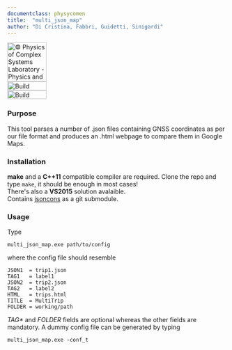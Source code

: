 ```yaml
---
documentclass: physycomen
title:  "multi_json_map"
author: "Di Cristina, Fabbri, Guidetti, Sinigardi"
---
```


<a href="http://www.physycom.unibo.it"> 
<div class="image">
<img src="https://cdn.rawgit.com/physycom/templates/697b327d/logo_unibo.png" width="90" height="90" alt="© Physics of Complex Systems Laboratory - Physics and Astronomy Department - University of Bologna"> 
</div>
</a>
<a href="https://travis-ci.org/physycom/multi_json_map"> 
<div class="image">
<img src="https://travis-ci.org/physycom/multi_json_map.svg?branch=master" width="90" height="20" alt="Build Status"> 
</div>
</a>
<a href="https://ci.appveyor.com/project/cenit/multi-json-map"> 
<div class="image">
<img src="https://ci.appveyor.com/api/projects/status/w7o0yyvsgfuv4bnv?svg=true" width="90" height="20" alt="Build Status"> 
</div>
</a>

### Purpose
This tool parses a number of .json files containing GNSS coordinates as per our file format and produces an .html webpage to compare them in Google Maps.

### Installation
**make** and a **C++11** compatible compiler are required. Clone the repo and type ``make``, it should be enough in most cases!   
There's also a **VS2015** solution avalaible.   
Contains [jsoncons](https://github.com/danielaparker/jsoncons) as a git submodule.

### Usage
Type
```
multi_json_map.exe path/to/config
```
where the config file should resemble
```
JSON1  = trip1.json
TAG1   = label1
JSON2  = trip2.json
TAG2   = label2
HTML   = trips.html
TITLE  = MultiTrip
FOLDER = working/path
```
*TAG\** and *FOLDER* fields are optional whereas the other fields are mandatory. A dummy config file can be generated by typing
```
multi_json_map.exe -conf_t
```

